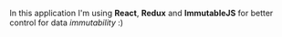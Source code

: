In this application I'm using **React**, **Redux** and **ImmutableJS** for better control for data _immutability_ :)